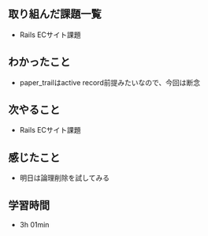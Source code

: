 ## 取り組んだ課題一覧
- Rails ECサイト課題
## わかったこと
- paper_trailはactive record前提みたいなので、今回は断念
## 次やること
- Rails ECサイト課題
## 感じたこと
- 明日は論理削除を試してみる
## 学習時間
- 3h 01min
